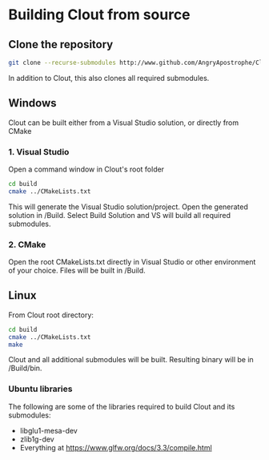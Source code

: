 # Building Clout from source

## Clone the repository
```bash
git clone --recurse-submodules http://www.github.com/AngryApostrophe/Clout Clout
```
In addition to Clout, this also clones all required submodules.

## Windows
Clout can be built either from a Visual Studio solution, or directly from CMake

### 1. Visual Studio
Open a command window in Clout's root folder
```bash
cd build
cmake ../CMakeLists.txt
```

This will generate the Visual Studio solution/project.  Open the generated solution in /Build.  Select Build Solution and VS will build all required submodules.

### 2.  CMake
Open the root CMakeLists.txt directly in Visual Studio or other environment of your choice.  Files will be built in /Build.

## Linux
From Clout root directory: 
```bash
cd build
cmake ../CMakeLists.txt
make
```
Clout and all additional submodules will be built.  Resulting binary will be in /Build/bin.

### Ubuntu libraries
The following are some of the libraries required to build Clout and its submodules:
* libglu1-mesa-dev
* zlib1g-dev
* Everything at https://www.glfw.org/docs/3.3/compile.html